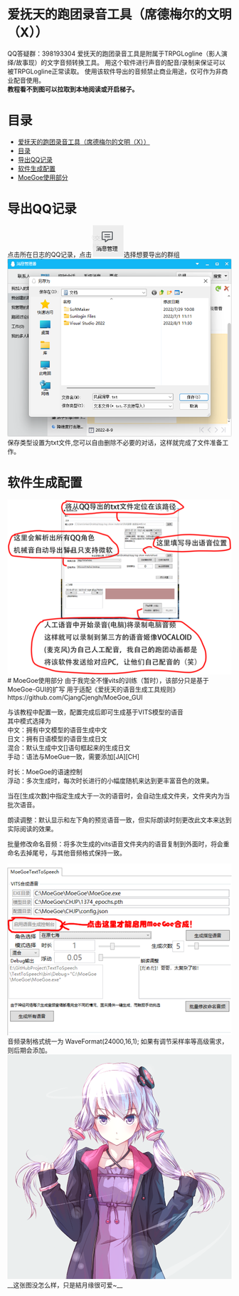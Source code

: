 # 爱抚天的跑团录音工具（席德梅尔的文明（X））
QQ答疑群：398193304
爱抚天的跑团录音工具是附属于TRPGLogline（影人演绎/故事现）的文字音频转换工具。
用这个软件进行声音的配音/录制来保证可以被TRPGLogline正常读取。
使用该软件导出的音频禁止商业用途，仅可作为非商业配音使用。   
__教程看不到图可以拉取到本地阅读或开启梯子。__


# 目录
- [爱抚天的跑团录音工具（席德梅尔的文明（X））](#爱抚天的跑团录音工具席德梅尔的文明x)
- [目录](#目录)
- [导出QQ记录](#导出qq记录)
- [软件生成配置](#软件生成配置)
- [MoeGoe使用部分](#moegoe使用部分)
# 导出QQ记录
点击所在日志的QQ记录，点击![消息管理](docs/1.png)选择想要导出的群组![消息导出](docs/2.png)   
保存类型设置为txt文件,您可以自由删除不必要的对话，这样就完成了文件准备工作。
# 软件生成配置
<img src="docs/3.png">
# MoeGoe使用部分
由于我完全不懂vits的训练（暂时），该部分只是基于MoeGoe-GUI的扩写   
用于适配《爱抚天的语音生成工具规则》
https://github.com/CjangCjengh/MoeGoe_GUI

与该教程中配置一致，配置完成后即可生成基于VITS模型的语音   
其中模式选择为   
中文：拥有中文模型的语音生成中文   
日文：拥有日语模型的语音生成日文   
混合：默认生成中文[]语句框起来的生成日文   
手动：语法与MoeGue一致，需要添加[JA][CH]   

时长：MoeGoe的语速控制   
浮动：多次生成时，每次时长进行的小幅度随机来达到更丰富音色的效果。

当在[生成次数]中指定生成大于一次的语音时，会自动生成文件夹，文件夹内为当批次语音。

朗读调整：默认显示和左下角的预览语音一致，但实际朗读时刻更改此文本来达到实际阅读的效果。

批量修改命名音频：将多次生成的vits语音文件夹内的语音复制到外面时，将会重命名去掉尾号，与其他音频格式保持一致。

<img src="docs/Moegoe 部分的P图.png">
音频录制格式统一为  WaveFormat(24000,16,1);
如果有调节采样率等高级需求，则后期会添加。
<img src="docs/結月缘12_8.png">
__这张图没怎么样，只是結月缘很可爱~__